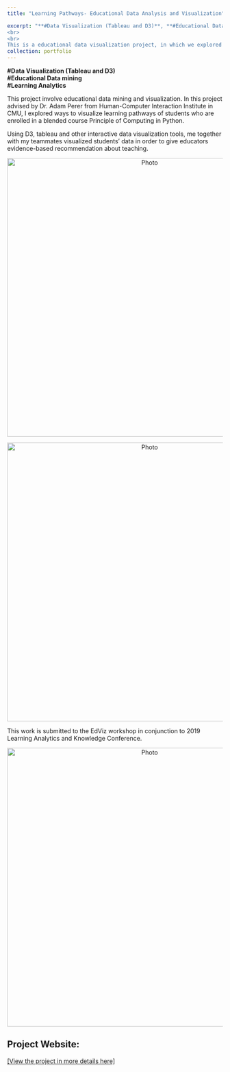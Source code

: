 ```yaml
---
title: "Learning Pathways- Educational Data Analysis and Visualization" 

excerpt: "**#Data Visualization (Tableau and D3)**, **#Educational Data mining**, <br>**#Learning Analytics**
<br>
<br>
This is a educational data visualization project, in which we explored different factors' contribution to their final learning outcome, and visualized students' learning pathways in order to give educators evidence-based suggestions.<img src='https://kexin-yang.github.io/images/Learning_Paths/Completion.png?raw=true' alt='Photo' style='width: 650px;'/>"  
collection: portfolio  
---
```

  
**#Data Visualization (Tableau and D3)**  
**#Educational Data mining**  
**#Learning Analytics**



This project involve educational data mining and visualization. In this project advised by Dr. Adam Perer from Human-Computer Interaction Institute in CMU, I explored ways to visualize learning pathways of students who are enrolled in a blended course Principle of Computing in Python. 
 
 Using D3, tableau and other interactive data visualization tools, me together with my teammates visualized students’ data in order to give educators evidence-based recommendation about teaching.   
 <p align="center">
 <img src="https://kexin-yang.github.io/images/Learning_Paths/Completion.png?raw=true" alt="Photo" style="width: 650px;"/>  
</p>

 <p align="center">
 <img src="https://kexin-yang.github.io/images/Learning_Paths/ErrorAnalysis.png?raw=true" alt="Photo" style="width: 650px;"/>  
</p>

 This work is submitted to the EdViz workshop in conjunction to 2019 Learning Analytics and Knowledge Conference.   
 <p align="center">
 <img src="https://kexin-yang.github.io/images/Learning_Paths/LearningPathways.png?raw=true" alt="Photo" style="width: 650px;"/>  
</p>

## Project Website: 

[[View the project in more details here]](https://metals-ids-18fall.github.io/student-pathway/)
  
  




